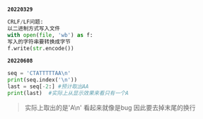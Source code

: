 **`20220329`**
```python
CRLF/LF问题:
以二进制方式写入文件
with open(file, 'wb') as f:
写入的字符串要转换成字节
f.write(str.encode())
```


**`20220608`**
```python
seq = 'CTATTTTTAA\n'
print(seq.index('\n'))
last = seq[-2:] #预计取出AA
print(last)  #实际上从显示效果来看只有一个A
```
> 实际上取出的是'A\n'   看起来就像是bug  因此要去掉末尾的换行